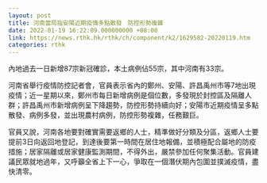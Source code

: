 ```yaml
---
layout: post
title: 河南當局指安陽近期疫情多點散發　防控形勢複雜
date: 2022-01-19 16:22:09.000000000 +08:00
link: https://news.rthk.hk/rthk/ch/component/k2/1629582-20220119.htm
categories: rthk
---
```


內地過去一日新增87宗新冠確診，本土病例佔55宗，其中河南有33宗。

河南省舉行疫情防控記者會，官員表示省內的鄭州、安陽、許昌禹州市等7地出現疫情；近一星期以來，鄭州市每日新增病例是個位數，多發現於封控區及隔離人群；許昌禹州市新增病例呈下降趨勢，防控形勢持續向好；安陽市近期疫情呈多點散發、病例多發，並出現農村病例，防控形勢複雜，任務艱巨。

官員又說，河南各地要對確實需要返鄉的人士，精準做好分類及分區，返鄉人士要提前3日向返回地登記，到達後要第一時間在居住地報備，並積極配合屬地的防疫措施；居家隔離或居家健康監測期間，不得外出，嚴禁參加任何聚集活動。官員建議民眾就地過年，又呼籲全省上下一心，爭取在一個潛伏期內包圍並撲滅疫情，盡快清零。
